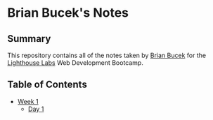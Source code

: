 # Brian Bucek's Notes

## Summary

This repository contains all of the notes taken by [Brian Bucek](https://github.com/BrianKendalBucek) for the [Lighthouse Labs](https://www.lighthouselabs.ca/) Web Development Bootcamp.

## Table of Contents
* [Week 1](/Week_1)
  * [Day 1](/Week_1/Day_1)